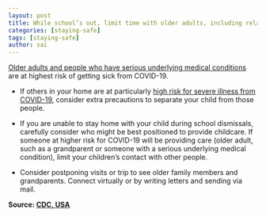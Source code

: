 ```yaml
---
layout: post
title: While school’s out, limit time with older adults, including relatives, and people with chronic medical conditions.
categories: [staying-safe]
tags: [staying-safe]
author: sai
---
```


[Older adults and people who have serious underlying medical conditions](https://www.cdc.gov/coronavirus/2019-ncov/need-extra-precautions/people-at-higher-risk.html) are at highest risk of getting sick from COVID-19.

- If others in your home are at particularly [high risk for severe illness from COVID-19](https://www.cdc.gov/coronavirus/2019-ncov/need-extra-precautions/people-at-higher-risk.html), consider extra precautions to separate your child from those people.

- If you are unable to stay home with your child during school dismissals, carefully consider who might be best positioned to provide childcare. If someone at higher risk for COVID-19 will be providing care (older adult, such as a grandparent or someone with a serious underlying medical condition), limit your children’s contact with other people.

- Consider postponing visits or trip to see older family members and grandparents. Connect virtually or by writing letters and sending via mail.

**Source: [CDC, USA](https://www.cdc.gov/coronavirus/2019-ncov/faq.html)**
